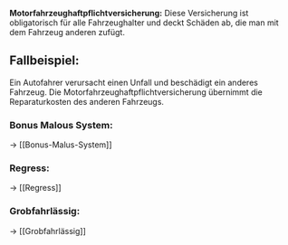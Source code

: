 **Motorfahrzeughaftpflichtversicherung:**
Diese Versicherung ist obligatorisch für alle Fahrzeughalter und deckt Schäden ab, die man mit dem Fahrzeug anderen zufügt.

## Fallbeispiel:
Ein Autofahrer verursacht einen Unfall und beschädigt ein anderes Fahrzeug. Die Motorfahrzeughaftpflichtversicherung übernimmt die Reparaturkosten des anderen Fahrzeugs.

### Bonus Malous System:
-> [[Bonus-Malus-System]]

### Regress:
-> [[Regress]]

### Grobfahrlässig:
-> [[Grobfahrlässig]]